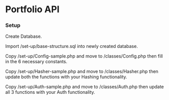 # Portfolio API

### Setup

Create Database.

Import /set-up/base-structure.sql into newly created database.

Copy /set-up/Config-sample.php and move to /classes/Config.php then fill in the 6 necessary constants.

Copy /set-up/Hasher-sample.php and move to /classes/Hasher.php then update both the functions with your Hashing functionality.

Copy /set-up/Auth-sample.php and move to /classes/Auth.php then update all 3 functions with your Auth functionality.